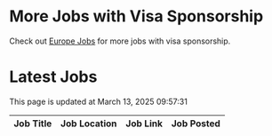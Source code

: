 # More Jobs with Visa Sponsorship

Check out [Europe Jobs](https://github.com/sureshparimi/europejobs#latest-jobs) for more jobs with visa sponsorship.

# Latest Jobs

This page is updated at March 13, 2025 09:57:31

| Job Title | Job Location | Job Link | Job Posted |
| --- | --- | --- | --- |
